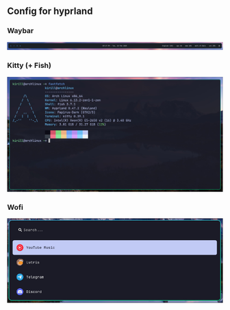 ## Config for hyprland

### Waybar
![img](waybar.png)

### Kitty (+ Fish)
![img](kitty.png)

### Wofi
![img](wofi.png)

